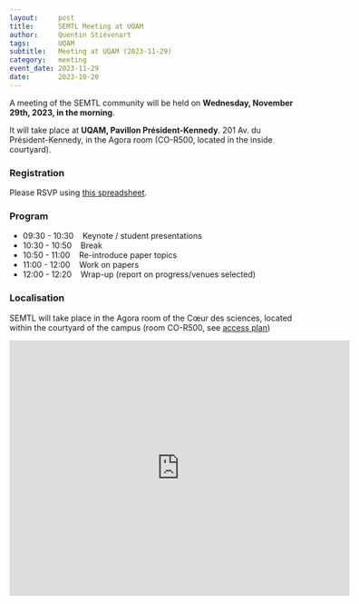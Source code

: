 ```yaml
---
layout:     post
title:      SEMTL Meeting at UQAM
author:     Quentin Stiévenart
tags: 		UQAM
subtitle:  	Meeting at UQAM (2023-11-29)
category:   meeting
event_date: 2023-11-29
date:       2023-10-20
---
```


A meeting of the SEMTL community will be held on **Wednesday, November 29th, 2023, in the morning**. 

It will take place at **UQAM, Pavillon Président-Kennedy**. 201 Av. du Président-Kennedy, in the Agora room (CO-R500, located in the inside courtyard).


### Registration

Please RSVP using [this spreadsheet](https://docs.google.com/spreadsheets/d/1fG5uRQbvPufsGLUAnelnuzTSneUVe6L1RDAD7ZTWeIE/edit?usp=sharing).

### Program

* 09:30 - 10:30&nbsp;&nbsp;&nbsp;&nbsp;Keynote / student presentations
* 10:30 - 10:50&nbsp;&nbsp;&nbsp;&nbsp;Break
* 10:50 - 11:00&nbsp;&nbsp;&nbsp;&nbsp;Re-introduce paper topics
* 11:00 - 12:00&nbsp;&nbsp;&nbsp;&nbsp;Work on papers
* 12:00 - 12:20&nbsp;&nbsp;&nbsp;&nbsp;Wrap-up (report on progress/venues selected)

### Localisation

SEMTL will take place in the Agora room of the Cœur des sciences, located within the courtyard of the campus (room CO-R500, see [access plan](https://coeurdessciences.uqam.ca/upload/files/Acces_2019V2.pdf))

<iframe src="https://www.google.com/maps/embed?pb=!1m18!1m12!1m3!1d539.0086130271673!2d-73.56918846416764!3d45.50946524975104!2m3!1f0!2f0!3f0!3m2!1i1024!2i768!4f13.1!3m3!1m2!1s0x4cc91a4ea071458b%3A0x46ebaae3c85efeb0!2sCoeur%20des%20sciences!5e0!3m2!1sen!2sca!4v1698240717294!5m2!1sen!2sca" width="600" height="450" style="border:0;" allowfullscreen="" loading="lazy" referrerpolicy="no-referrer-when-downgrade"></iframe>
